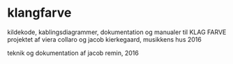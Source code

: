 # klangfarve

kildekode, kablingsdiagrammer, dokumentation og manualer til KLAG FARVE projektet af viera collaro og jacob kierkegaard, musikkens hus 2016

teknik og dokumentation af jacob remin, 2016